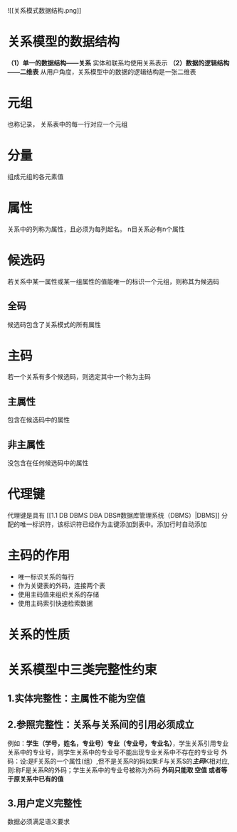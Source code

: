 ![[关系模式数据结构.png]]
# 关系模型的数据结构
**（1）单一的数据结构——关系**
实体和联系均使用关系表示
**（2）数据的逻辑结构——二维表**
从用户角度，关系模型中的数据的逻辑结构是一张二维表

# 元组
也称记录， 关系表中的每一行对应一个元组

# 分量
组成元组的各元素值

# 属性
关系中的列称为属性，且必须为每列起名。
n目关系必有n个属性

# 候选码
若关系中某一属性或某一组属性的值能唯一的标识一个元组，则称其为候选码
## 全码
候选码包含了关系模式的所有属性

# 主码
若一个关系有多个候选码，则选定其中一个称为主码
## 主属性
包含在候选码中的属性
## 非主属性
没包含在任何候选码中的属性

# 代理键
代理键是具有 [[1.1 DB DBMS DBA DBS#数据库管理系统（DBMS）|DBMS]] 分配的唯一标识符，该标识符已经作为主键添加到表中。添加行时自动添加

# 主码的作用
+ 唯一标识关系的每行
+ 作为关键表的外码，连接两个表
+ 使用主码值来组织关系的存储
+ 使用主码索引快速检索数据

# 关系的性质

# 关系模型中三类完整性约束
##  1.实体完整性：主属性不能为空值
## 2.参照完整性：关系与关系间的引用必须成立
例如：**学生（学号，姓名，专业号）专业（专业号，专业名）**，学生关系引用专业关系中的专业号，则学生关系中的专业号不能出现专业关系中不存在的专业号
外码：设:是F关系的一个属性(组）,但不是关系R的码如果:F与关系S的***主码***K相对应,
则:称F是关系R的外码；学生关系中的专业号被称为外码
**外码只能取 空值 或者等于原关系中已有的值**
## 3.用户定义完整性
数据必须满足语义要求

